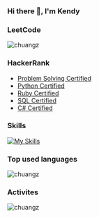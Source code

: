 ### Hi there 👋, I'm Kendy

### LeetCode
<img src="https://stats.justsong.cn/api/leetcode/?username=kendisock&theme=dark" alt="chuangz" />

### HackerRank
- [Problem Solving Certified](https://www.hackerrank.com/certificates/ba4ccd4c8196)
- [Python Certified](https://www.hackerrank.com/certificates/3dab02d6162c)
- [Ruby Certified](https://www.hackerrank.com/certificates/e7294f694279)
- [SQL Certified](https://www.hackerrank.com/certificates/7e904ddb6b7a)
- [C# Certified](https://www.hackerrank.com/certificates/0b13d58444c3)

### Skills
[![My Skills](https://skillicons.dev/icons?i=cs,cpp,dotnet,azure,jenkins,grafana,kubernetes,mint,nginx,postman,docker,rails,windows,selenium,ruby,py,redis,rabbitmq,nodejs,mongodb,git&perline=7)](https://skillicons.dev)

### Top used languages
<img src="https://github-readme-stats.vercel.app/api/top-langs/?username=chuangz&layout=compact&hide_border=true&langs_count=10" alt="chuangz" />

### Activites
<img src="https://github-readme-stats.vercel.app/api?username=chuangz&show_icons=true&theme=tokyonight" alt="chuangz" />
